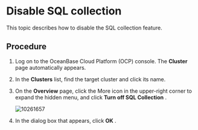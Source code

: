 Disable SQL collection 
===========================================

This topic describes how to disable the SQL collection feature. 

Procedure 
------------------------------

1. Log on to the OceanBase Cloud Platform (OCP) console. The **Cluster** page automatically appears.

   

2. In the **Clusters** list, find the target cluster and click its name.

   

3. On the **Overview** page, click the More icon in the upper-right corner to expand the hidden menu, and click **Turn off SQL Collection** .

   ![10261657](https://help-static-aliyun-doc.aliyuncs.com/assets/img/en-US/8993306461/p344169.png)
   

4. In the dialog box that appears, click **OK** .

   



